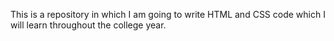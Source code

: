 This is a repository in which I am going to 
write HTML and CSS code which I will learn 
throughout the college year.
